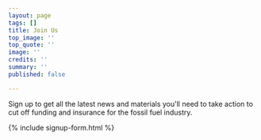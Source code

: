 ```yaml
---
layout: page
tags: []
title: Join Us
top_image: ''
top_quote: ''
image: ''
credits: ''
summary: ''
published: false

---
```

Sign up to get all the latest news and materials you'll need to take action to cut off funding and insurance for the fossil fuel industry.

{% include signup-form.html %}